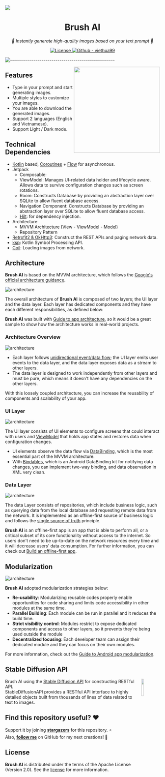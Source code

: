 <img src="docs/images/brush-ai-readme-cover.png"/>
<h1 align="center"><b>Brush AI</b></h1>
<p align="center">
  <i align="center">🚀 Instantly generate high-quality images based on your text prompt 🚀</i>

<p align="center">
  <a href="https://opensource.org/licenses/Apache-2.0">
     <img alt="License" src="https://img.shields.io/badge/License-Apache%202.0-blue.svg"/>
  </a>

  <a href="https://github.com/viethua99">
     <img src="https://img.shields.io/badge/Github-viethua99-blueviolet?logo=github" alt="Github - viethua99">
  </a>
</p>

![-----------------------------------------------------](https://raw.githubusercontent.com/andreasbm/readme/master/assets/lines/rainbow.png)


<img src="docs/images/brush-ai-showcase.gif" align="right" width="280"/>

## Features

- Type in your prompt and start generating images.
- Multiple styles to customize your images.
- You are able to download the generated images.
- Support 2 languages (English and Vietnamese).
- Support Light / Dark mode.

## Technical Dependencies
- [Kotlin](https://kotlinlang.org/) based, [Coroutines](https://github.com/Kotlin/kotlinx.coroutines) + [Flow](https://kotlin.github.io/kotlinx.coroutines/kotlinx-coroutines-core/kotlinx.coroutines.flow/) for asynchronous.
- Jetpack
    - Composable: 
    - ViewModel: Manages UI-related data holder and lifecycle aware. Allows data to survive configuration changes such as screen rotations.
    - Room: Constructs Database by providing an abstraction layer over SQLite to allow fluent database access.
    - Navigation Component: Constructs Database by providing an abstraction layer over SQLite to allow fluent database access.
    - [Hilt](https://dagger.dev/hilt/): for dependency injection.
- Architecture
    - MVVM Architecture (View - ViewModel - Model)
    - Repository Pattern
- [Retrofit2 & OkHttp3](https://github.com/square/retrofit): Construct the REST APIs and paging network data.
- [ksp](https://github.com/google/ksp): Kotlin Symbol Processing API.
- [Coil](https://github.com/coil-kt/coil): Loading images from network.


## Architecture
**Brush AI** is based on the MVVM architecture, which follows the [Google's official architecture guidance](https://developer.android.com/topic/architecture).

![architecture](docs/images/figure0.png)

The overall architecture of **Brush AI** is composed of two layers; the UI layer and the data layer. Each layer has dedicated components and they have each different responsibilities, as defined below:

**Brush AI** was built with [Guide to app architecture](https://developer.android.com/topic/architecture), so it would be a great sample to show how the architecture works in real-world projects.


### Architecture Overview

![architecture](docs/images/figure1.png)

- Each layer follows [unidirectional event/data flow](https://developer.android.com/topic/architecture/ui-layer#udf); the UI layer emits user events to the data layer, and the data layer exposes data as a stream to other layers.
- The data layer is designed to work independently from other layers and must be pure, which means it doesn't have any dependencies on the other layers.

With this loosely coupled architecture, you can increase the reusability of components and scalability of your app.

### UI Layer

![architecture](docs/images/figure2.png)

The UI layer consists of UI elements to configure screens that could interact with users and [ViewModel](https://developer.android.com/topic/libraries/architecture/viewmodel) that holds app states and restores data when configuration changes.
- UI elements observe the data flow via [DataBinding](https://developer.android.com/topic/libraries/data-binding), which is the most essential part of the MVVM architecture.
- With [Bindables](https://github.com/skydoves/bindables), which is an Android DataBinding kit for notifying data changes, you can implement two-way binding, and data observation in XML very clean.

### Data Layer

![architecture](docs/images/figure3.png)

The data Layer consists of repositories, which include business logic, such as querying data from the local database and requesting remote data from the network. It is implemented as an offline-first source of business logic and follows the [single source of truth](https://en.wikipedia.org/wiki/Single_source_of_truth) principle.<br>

**Brush AI** is an offline-first app is an app that is able to perform all, or a critical subset of its core functionality without access to the internet.
So users don't need to be up-to-date on the network resources every time and it will decrease users' data consumption. For further information, you can check out [Build an offline-first app](https://developer.android.com/topic/architecture/data-layer/offline-first).

## Modularization

![architecture](docs/images/figure4.png)

**Brush AI** adopted modularization strategies below:

- **Re-usability**: Modularizing reusable codes properly enable opportunities for code sharing and limits code accessibility in other modules at the same time.
- **Parallel Building**: Each module can be run in parallel and it reduces the build time.
- **Strict visibility control**: Modules restrict to expose dedicated components and access to other layers, so it prevents they're being used outside the module
- **Decentralized focusing**: Each developer team can assign their dedicated module and they can focus on their own modules.

For more information, check out the [Guide to Android app modularization](https://developer.android.com/topic/modularization).

## Stable Diffusion API

<img src="https://media.licdn.com/dms/image/C560BAQHKCfkGo3NAFg/company-logo_200_200/0/1674489509554?e=2147483647&v=beta&t=gQQAyRwXUtoKjaxepavRkBsaxjY0L-qcXc9o-eykCYI" align="right" width="12%"/>

Brush AI using the [Stable Diffusion API](https://stablediffusionapi.com/) for constructing RESTful API.<br>
StableDiffusionAPI provides a RESTful API interface to highly detailed objects built from thousands of lines of data related to text to images.

## Find this repository useful? :heart:
Support it by joining __[stargazers](https://github.com/viethua99/BrushAI/stargazers)__ for this repository. :star: <br>
Also, __[follow me](https://github.com/viethua99)__ on GitHub for my next creations! 🤩


## License

**Brush AI** is distributed under the terms of the Apache License (Version 2.0). See the
[license](LICENSE) for more information.